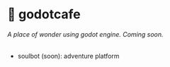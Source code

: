 #  🤖 godotcafe
###### A place of wonder using godot engine. Coming soon.

* soulbot (soon): adventure platform
